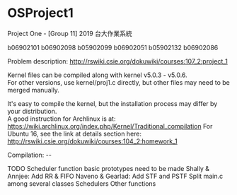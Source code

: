 # OSProject1
Project One - [Group 11] 2019 台大作業系統

b06902101	b06902098	b05902099	b06902051	b05902132	b06902086

Problem description: http://rswiki.csie.org/dokuwiki/courses:107_2:project_1

Kernel files can be compiled along with kernel v5.0.3 - v5.0.6.  
For other versions, use kernel/proj1.c directly, but other files may need to be merged manually.

It's easy to compile the kernel, but the installation process may differ by your distribution.  
A good instruction for Archlinux is at: https://wiki.archlinux.org/index.php/Kernel/Traditional_compilation 
For Ubuntu 16, see the link at details section here: http://rswiki.csie.org/dokuwiki/courses:104_2:homework_1

Compilation: --

TODO
  Scheduler function basic prototypes need to be made
      Shally & Annjee: Add RR & FIFO
      Naveno & Gearlad: Add STF and PSTF
  Split main.c among several classes
      Schedulers
      Other functions
